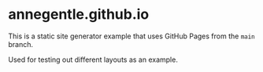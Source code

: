 # annegentle.github.io
This is a static site generator example that uses GitHub Pages from the `main` branch.

Used for testing out different layouts as an example.
